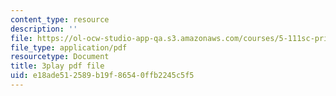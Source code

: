 ```yaml
---
content_type: resource
description: ''
file: https://ol-ocw-studio-app-qa.s3.amazonaws.com/courses/5-111sc-principles-of-chemical-science-fall-2014/e18ade512589b19f86540ffb2245c5f5_Hc5ODj1Ml6c.pdf
file_type: application/pdf
resourcetype: Document
title: 3play pdf file
uid: e18ade51-2589-b19f-8654-0ffb2245c5f5
---
```

